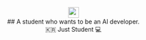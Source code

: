 <div width="100%" height="100%" align="center">
<img src="https://media.giphy.com/media/hvRJCLFzcasrR4ia7z/giphy.gif" width="25px"><br>
## A student who wants to be an AI developer.<br>
🇰🇷 Just Student 💻
